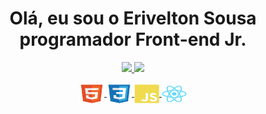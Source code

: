 <div align="center"> <h1>Olá, eu sou o Erivelton Sousa programador Front-end Jr.</h1> </div> <div align="center"> <a href="https://github.com/EriveltonDev"> <img height="180em" src="https://github-readme-stats.vercel.app/api?username=EriveltonDe&show_icons=true&theme=dark&include_all_commits=true&count_private=true"/> <img height="180em" src="https://github-readme-stats.vercel.app/api/top-langs/?username=EriveltonDe&layout=compact&langs_count=7&theme=dark"/> </div> <div align="center" style="display: inline_block"><br> <img align="center" alt="Erivelton-HTML" height="30" width="40" src="https://raw.githubusercontent.com/devicons/devicon/master/icons/html5/html5-original.svg"> <img align="center" alt="Erivelton-CSS" height="30" width="40" src="https://raw.githubusercontent.com/devicons/devicon/master/icons/css3/css3-original.svg"> <img align="center" alt="Erivelton-Js" height="30" width="40" src="https://raw.githubusercontent.com/devicons/devicon/master/icons/javascript/javascript-plain.svg"> <img align="center" alt="Erivelton-React" height="30" width="40" src="https://raw.githubusercontent.com/devicons/devicon/master/icons/react/react-original.svg"> </div>
